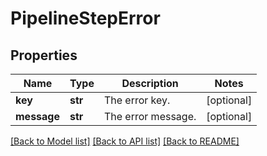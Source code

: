 # PipelineStepError

## Properties
Name | Type | Description | Notes
------------ | ------------- | ------------- | -------------
**key** | **str** | The error key. | [optional] 
**message** | **str** | The error message. | [optional] 

[[Back to Model list]](../README.md#documentation-for-models) [[Back to API list]](../README.md#documentation-for-api-endpoints) [[Back to README]](../README.md)


